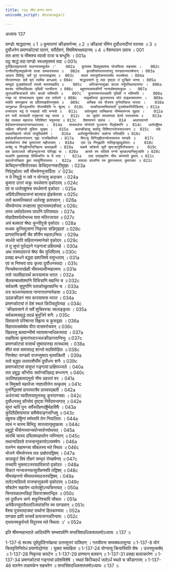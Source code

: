 ```yaml
---
title: १३७ भीम-हनन-यत्नः
unicode_script: devanagari

---
```



अध्यायः 137

पाण्डोः श्राद्धदानम् ॥ 1 ॥ कुमाराणां क्रीडावर्णनम् ॥ 2 ॥ क्रीडायां भीमेन दुर्योधनादीनां पराभवः ॥ 3 ॥ दुर्योधनेन प्रमाणकोट्यां पातनं, सर्पैर्दंशनं, विषमिश्रभक्ष्यदानम् ॥ 4 ॥
वैशम्पायन उवाच ।	001  
ततः क्षत्ता च भीष्मश्च व्यासो राजा च बन्धुभिः ।	001a  
ददुः श्राद्धं तदा पाण्डोः स्वधामृतमयं तदा ॥	001c  
`पुरोहितसहायास्ते यथान्यायमकुर्वत ।'	002a  
कुरूंश्च विप्रमुख्यांश्च भोजयित्वा सहस्रशः ।	002c  
रत्नौघान्द्विजमुख्येभ्यो दत्त्वा ग्रामवरांस्तथा ॥	002e  
कृतशौचांस्ततस्तांस्तु पाण्डवान्भरतर्षभान् ।	003a  
आदाय विविशुः सर्वे पुरं वारणसाह्वयम् ॥	003c  
सततं स्मानुशोचन्तस्तमेव भरतर्षभम् ।	004a  
पौरजानपदाः सर्वे मृतं स्वमिव बान्धवम् ॥	004c  
श्राद्धावसाने तु तदा दृष्ट्वा तं दुःखितं जनम् ।	005a  
सम्मूढां दुःखशोकार्तां व्यासो मातरमब्रवीत् ॥	005c  
अतिक्रान्तसुखाः कालाः पर्युपस्थितदारुणाः ।	006a  
श्वःश्वः पापिष्ठदिवसाः पृथिवी गतयौवना ॥	006c  
बहुमायासमाकीर्णो नानादोषसमाकुलः ।	007a  
लुप्तधर्मक्रियाचारो घोरः कालो भविष्यति ॥	007c  
कुरूणामनयाच्चापि पृथिवी न भविष्यति ।	008a  
गच्छ त्वं योगमास्थाय युक्ता वस तपोवने ॥	008c  
माद्राक्षीस्त्वं कुलस्यास्य घोरं सङ्क्षयमात्मनः ।	009a  
तथेति समनुज्ञाय सा प्रविश्याब्रवीत्स्नुषाम् ॥	009c  
अम्बिक तव पौत्रस्य दुर्नयात्किल भारताः ।	010a  
सानुबन्धा विनङ्क्ष्यन्ति पौराश्चैवेति नः श्रुतम् ॥	010c  
तत्कौसल्यामिमामार्तां पुत्रशोकाभिपीडिताम् ।	011a  
वनमादाय भद्रं ते गच्छावो यदि मन्यसे ॥	011c  
तथेत्युक्ता त्वम्बिकया भीष्ममामन्त्र्य सुव्रता ।	012a  
वनं ययौ सत्यवती स्नुषाभ्यां सह भारत ॥	012c  
ताः सुघोरं तपस्तप्त्वा देव्यो भरतसत्तम ॥	013a  
देहं त्यक्त्वा महाराज गतिमिष्टां ययुस्तदा ॥	013c  
वैशम्पायन उवाच ।	014  
अथाप्तवन्तो वेदोक्तान्संस्कारान्पाण्डवास्तदा ।	014a  
संव्यवर्धन्त भोगांस्ते भुञ्जानाः पितृवेश्मनि ॥	014c  
धार्तराष्ट्रैश्च सहिताः क्रीडन्तो मुदिताः सुखम् ।	015a  
बालक्रीडासु सर्वासु विशिष्टास्तेजसाऽभवन् ॥	015c  
जवे लक्ष्याभिहरणे भोज्ये पांसुविकर्षणे ।	016a  
धार्तराष्ट्रान्भीमसेनः सर्वान्स परिमर्दति ॥	016c  
हर्षात्प्रक्रीडमानांस्तान् गृह्य राजन्निलीयते ।	017a  
शिरःसु विनिगृह्यैतान्योजयामास पाण्डवैः ॥	017c  
शतमेकोत्तरं तेषां कुमाराणां महौजसाम् ।	018a  
एक एव निगृह्णाति नातिकृच्छ्राद्वृकोदरः ॥	018c  
कचेषु च निगृह्यैनान्विनिहत्य बलाद्बली ।	019a  
चकर्ष क्रोशतो भूमौ घृष्टजानुशिरोंसकान् ॥	019c  
दश बालाञ्जले क्रीडन्भुजाभ्यां परिगृह्य सः ।	020a  
आस्ते स्म सलिले मग्नो मृतकल्पान्विमुञ्चति ॥	020c  
फलानि वृक्षमारुह्य विचिन्वन्ति च ये तदा ।	021a  
तदा पादप्रहारेण भीमः कम्पयते द्रुमान् ॥	021c  
प्रहारवेगाभिहता द्रुमा व्याघूर्णितास्ततः ।	022a  
सफलाः प्रपतन्ति स्म द्रुमात्स्रस्ताः कुमारकाः ॥	022c  
`केचिद्भग्नशिरोरस्काः केचिद्भग्नकटीमुखाः ।	023a  
निपेतुर्भ्रातरः सर्वे भीमसेनभुजार्दिताः ॥'	023c  
न ते नियुद्धे न जवे न योग्यासु कदाचन ।	024a  
कुमारा उत्तरं चक्रुः स्पर्धमाना वृकोदरम् ॥	024c  
एवं स धार्तराष्ट्रांश्च स्पर्धमानो वृकोदरः ।	025a  
अप्रियेऽतिष्ठदत्यन्तं बाल्यान्न द्रोहचेतसा ॥	025c  
ततो बलमतिख्यातं धार्तराष्ट्रः प्रतापवान् ।	026a  
भीमसेनस्य तज्ज्ञात्वा दुष्टभावमदर्शयत् ॥	026c  
तस्य धर्मादपेतस्य पापानि परिपश्यतः ।	027a  
मोहादैश्वर्यलोभाच्च पापा मतिरजायत ॥	027c  
अयं बलवतां श्रेष्ठः कुन्तीपुत्रो वृकोदरः ।	028a  
मध्यमः कुन्तिपुत्राणां निकृत्या सन्निगृह्यतां ॥	028c  
प्राणवान्विक्रमी चैव शौर्येण महताऽन्वितः ।	029a  
स्पर्धते चापि सहितानस्मानेको वृकोदरः ॥	029c  
तं तु सुप्तं पुरोद्याने गङ्गायां प्रक्षिपामहे ।	030a  
अथ तस्मादवरजं श्रेष्ठं चैव युधिष्ठिरम् ॥	030c  
प्रसह्य बन्धने बद्ध्वा प्रशासिष्ये वसुन्धराम् ।	031a  
एवं स निश्चयं पापः कृत्वा दुर्योधनस्तदा ।	031c  
नित्यमेवान्तरप्रेक्षी भीमस्यासीन्महात्मनः ॥	031e  
ततो जलविहारार्थं कारयामास भारत ।	032a  
चैलकम्बलवेश्मानि विचित्राणि महान्ति च ॥	032c  
सर्वकामैः सुपूर्णानि पताकोच्छ्रायवन्ति च ।	033a  
तत्र सञ्जनयामास नानागाराण्यनेकशः ॥	033c  
उदकक्रीडनं नाम कारयामास भारत ।	034a  
प्रमाणकोट्यां तं देशं स्थलं किञ्चिदुपेत्यह ॥	034c  
`क्रीडावसाने ते सर्वे शुचिवस्त्राः स्वलङ्कृताः ।	035a  
सर्वकामसमृद्धं तदन्नं बुभुजिरे शनैः ॥	035c  
दिवसान्ते परिश्रान्ता विहृत्य च कुरूद्वहाः ।	036a  
विहारावसथेष्वेव वीरा वासमरोचयन् ॥	036c  
खिन्नस्तु बलवान्भीमो व्यायामाभ्यधिकस्तदा ।	037a  
वाहयित्वा कुमारांस्ताञ्जलक्रीडागतान्विभुः ॥	037c  
प्रमाणकोट्यां वासार्थं सुष्वापारुह्य तत्स्थलम् ।	038a  
शीतं वासं समासाद्य शान्तो मदविमोहितः ॥	038c  
निश्चेष्टः पाण्डवो राजन्सुष्वाप मृतवत्क्षितौ ।	039a  
ततो बद्ध्वा लतापाशैर्भीमं दुर्योधनः शनैः ॥	039c  
प्रमाणकोट्यां संसुप्तं गङ्गायां प्राक्षिपज्जले ।	040a  
ततः प्रबुद्धः कौन्तेयः सर्वान्सञ्छिद्य बन्धनान् ॥	040c  
उदतिष्ठद्बलाद्भूयो भीमः प्रहरतां वरः ।	041a  
स विमुक्तो महातेजा नाज्ञासीत्तेन तत्कृतम् ॥	041c  
पुनर्निद्रावशं प्राप्तस्तत्रैव प्रास्वपद्बली ।	042a  
अर्धरात्र्यां व्यतीतायामुत्तस्थुः कुरुपाण्जवाः ।	042c  
दुर्योधनस्तु कौन्तेयं दृष्ट्वा निर्वेदमभ्यगात् ॥	042e  
सुप्तं चापि पुनः सर्पैस्तीक्ष्णदंष्ट्रैर्महाविषैः ।	043a  
कुपितैर्दंशयामास सर्वेष्वेवाङ्गसन्धिषु ॥	043c  
दंष्ट्राश्च दंष्ट्रिणां मर्मस्वपि तेन निपातिताः ।	044a  
त्वचं न चास्य बिभिदुः सारत्वात्पृथुपक्षसः ॥	044c  
प्रबुद्धो भीसेनस्तान्सर्वान्सर्पानपोथयत् ।	045a  
सारथिं चास्य दयितमपहस्तेन जघ्निवान् ॥	045c  
तथान्यदिवसे राजन्हन्तुकामोऽत्यमर्षणः ।	046a  
वलनेन सहामन्त्र्य सौबलस्य मते स्थितः ॥	046c  
भोजने भीमसेनस्य ततः प्राक्षेपयद्विषम् ।	047a  
कालकूटं विषं तीक्ष्णं सम्भृतं रोमहर्षणम् ॥	047c  
तच्चापि भुक्त्वाऽजरयदविकारो वृकोदरः ।	048a  
विकारं नाभ्यजनयत्सुतीक्ष्णमपि तद्विषम् ॥	048c  
भीमसंहननो भीमस्तस्मादजरयद्विषम् ।	049a  
ततोऽन्यदिवसे राजन्हन्तुकामो वृकोदरम् ॥	049c  
सौबलेन सहायेन धार्तराष्ट्रोऽभ्यचिन्तयत् ।	050a  
चिन्तयन्नालभन्निद्रां दिवारात्रमतन्द्रितः ॥	050c  
एवं दुर्योधनः कर्णः शकुनिश्चापि सौबलः ।	051a  
अनेकैरप्युपायैस्ताञ्जिघांसन्ति स्म पाण्डवान् ॥	051c  
वैश्या पुत्रस्तदाचष्ट पार्थानां हितकाम्यया ।	052a  
पाण्डवा ह्यपि तत्सर्वं प्रत्यजानन्नरिन्दमाः ।	052c  
द्भावनमकुर्वन्तो विदुरस्य मते स्थिताः ॥' ॥	052e  

इति श्रीमन्महाभाऱते आदिपर्वणि सम्भवपर्वणि सप्तत्रिंशदधिकशततमोऽध्यायः ॥ 137 ॥

1-137-6 श्वःश्वः पूर्वपूर्वदिनापेक्षया उत्तरमुत्तरं पापिष्ठण् । गतयौवना सम्यक्फलसून्या ॥ 1-137-8 योगं चित्तवृत्तिनिरोधं प्रयाणोद्योगंवा । युक्ता समाहिता ॥ 1-137-24 योग्यासु क्रियास्विति शेषः । उत्तरमुत्कर्षम् ॥ 1-137-28 निकृत्या कपटेन ॥ 1-137-29 प्राणवान् बलवान् ॥ 1-137-31 प्रसह्य बलात्कारेण ॥ 1-137-34 प्रमाणकोट्यां गङ्गायां प्रदेशविशेषे । स्थलं किञ्चिदर्धं जलेऽर्धं स्थले च क्रीडागारम् ॥ 1-137-46 वलनेन तन्नामकेन सहचरेण ॥ सप्तत्रिंशदधिकशततमोऽध्यायः ॥ 137 ॥